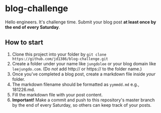 # blog-challenge
Hello engineers. It's challenge time. Submit your blog post **at least once by the end of every Saturday**. 

## How to start
1. Clone this project into your folder by `git clone https://github.com/jd1386/blog-challenge.git`
2. Create a folder under your name like `jungdolee` or your blog domain like `leejungdo.com`. (Do *not* add http:// or https:// to the folder name.)
3. Once you've completed a blog post, create a markdown file inside *your* folder.
4. The markdown filename should be formatted as `yymmdd.md` e.g., 181226.md.
5. Fill the markdown file with your post content.
6. **Important!** Make a commit and push to this repository's master branch by the end of every Saturday, so others can keep track of your posts.

